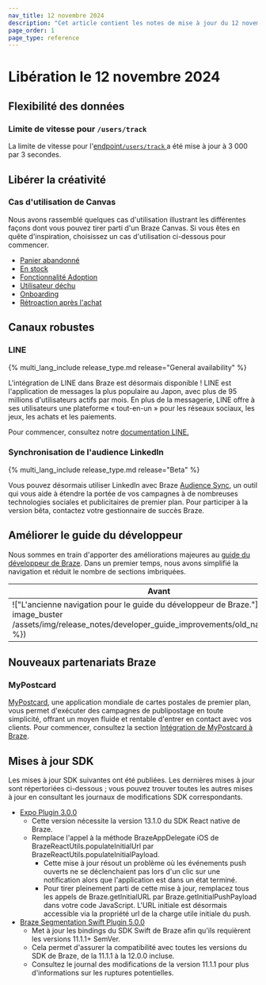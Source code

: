 ```yaml
---
nav_title: 12 novembre 2024
description: "Cet article contient les notes de mise à jour du 12 novembre 2024."
page_order: 1
page_type: reference
---
```

 
# Libération le 12 novembre 2024
 
## Flexibilité des données
 
### Limite de vitesse pour `/users/track`

La limite de vitesse pour l'[endpoint`/users/track` ]({{site.baseurl}}/api/endpoints/user_data/post_user_track/) a été mise à jour à 3 000 par 3 secondes.
 
## Libérer la créativité

### Cas d'utilisation de Canvas

Nous avons rassemblé quelques cas d'utilisation illustrant les différentes façons dont vous pouvez tirer parti d'un Braze Canvas. Si vous êtes en quête d'inspiration, choisissez un cas d'utilisation ci-dessous pour commencer.

- [Panier abandonné]({{site.baseurl}}/user_guide/engagement_tools/canvas/get_started/braze_templates/abandoned_cart/)
- [En stock]({{site.baseurl}}/user_guide/engagement_tools/canvas/get_started/braze_templates/back_in_stock/)
- [Fonctionnalité Adoption]({{site.baseurl}}/user_guide/engagement_tools/canvas/get_started/braze_templates/feature_adoption/)
- [Utilisateur déchu]({{site.baseurl}}/user_guide/engagement_tools/canvas/get_started/braze_templates/lapsed_user/)
- [Onboarding]({{site.baseurl}}/user_guide/engagement_tools/canvas/get_started/braze_templates/onboarding/)
- [Rétroaction après l'achat]({{site.baseurl}}/user_guide/engagement_tools/canvas/get_started/braze_templates/post_purchase_feedback/)

## Canaux robustes

### LINE

{% multi_lang_include release_type.md release="General availability" %}

L'intégration de LINE dans Braze est désormais disponible ! LINE est l'application de messages la plus populaire au Japon, avec plus de 95 millions d'utilisateurs actifs par mois. En plus de la messagerie, LINE offre à ses utilisateurs une plateforme « tout-en-un » pour les réseaux sociaux, les jeux, les achats et les paiements.

Pour commencer, consultez notre [documentation LINE.]({{site.baseurl}}/user_guide/message_building_by_channel/line/)
 
### Synchronisation de l'audience LinkedIn

{% multi_lang_include release_type.md release="Beta" %}

Vous pouvez désormais utiliser LinkedIn avec Braze [Audience Sync]({{site.baseurl}}/partners/canvas_audience_sync/), un outil qui vous aide à étendre la portée de vos campagnes à de nombreuses technologies sociales et publicitaires de premier plan. Pour participer à la version bêta, contactez votre gestionnaire de succès Braze.
 
## Améliorer le guide du développeur
 
Nous sommes en train d'apporter des améliorations majeures au [guide du développeur de Braze]({{site.baseurl}}/developer_guide/home/). Dans un premier temps, nous avons simplifié la navigation et réduit le nombre de sections imbriquées.

|Avant|Après|
|------|-----|
|!["L'ancienne navigation pour le guide du développeur de Braze."]({% image_buster /assets/img/release_notes/developer_guide_improvements/old_navigation.png %})|!["La nouvelle navigation pour le guide du développeur de Braze"]({% image_buster /assets/img/release_notes/developer_guide_improvements/new_navigation.png %})|

## Nouveaux partenariats Braze
 
### MyPostcard

[MyPostcard](https://www.mypostcard.com/), une application mondiale de cartes postales de premier plan, vous permet d'exécuter des campagnes de publipostage en toute simplicité, offrant un moyen fluide et rentable d'entrer en contact avec vos clients. Pour commencer, consultez la section [Intégration de MyPostcard à Braze]({{site.baseurl}}/partners/additional_channels_and_extensions/additional_channels/direct_mail/mypostcard/).
 
## Mises à jour SDK
 
Les mises à jour SDK suivantes ont été publiées. Les dernières mises à jour sont répertoriées ci-dessous ; vous pouvez trouver toutes les autres mises à jour en consultant les journaux de modifications SDK correspondants.
 
- [Expo Plugin 3.0.0](https://github.com/braze-inc/braze-expo-plugin/blob/main/CHANGELOG.md)
    - Cette version nécessite la version 13.1.0 du SDK React native de Braze.
    - Remplace l'appel à la méthode BrazeAppDelegate iOS de BrazeReactUtils.populateInitialUrl par BrazeReactUtils.populateInitialPayload.
        - Cette mise à jour résout un problème où les événements push ouverts ne se déclenchaient pas lors d'un clic sur une notification alors que l'application est dans un état terminé.
        - Pour tirer pleinement parti de cette mise à jour, remplacez tous les appels de Braze.getInitialURL par Braze.getInitialPushPayload dans votre code JavaScript. L'URL initiale est désormais accessible via la propriété url de la charge utile initiale du push.
- [Braze Segmentation Swift Plugin 5.0.0](https://github.com/braze-inc/braze-segment-swift/blob/main/CHANGELOG.md)
    - Met à jour les bindings du SDK Swift de Braze afin qu'ils requièrent les versions 11.1.1+ SemVer.
    - Cela permet d'assurer la compatibilité avec toutes les versions du SDK de Braze, de la 11.1.1 à la 12.0.0 incluse.
    - Consultez le journal des modifications de la version 11.1.1 pour plus d'informations sur les ruptures potentielles.
